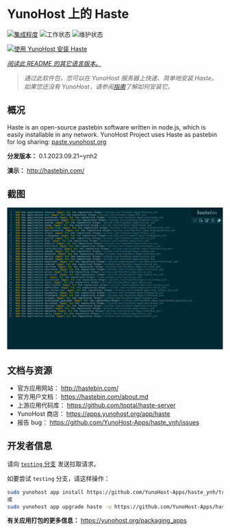 <!--
注意：此 README 由 <https://github.com/YunoHost/apps/tree/master/tools/readme_generator> 自动生成
请勿手动编辑。
-->

# YunoHost 上的 Haste

[![集成程度](https://dash.yunohost.org/integration/haste.svg)](https://dash.yunohost.org/appci/app/haste) ![工作状态](https://ci-apps.yunohost.org/ci/badges/haste.status.svg) ![维护状态](https://ci-apps.yunohost.org/ci/badges/haste.maintain.svg)

[![使用 YunoHost 安装 Haste](https://install-app.yunohost.org/install-with-yunohost.svg)](https://install-app.yunohost.org/?app=haste)

*[阅读此 README 的其它语言版本。](./ALL_README.md)*

> *通过此软件包，您可以在 YunoHost 服务器上快速、简单地安装 Haste。*  
> *如果您还没有 YunoHost，请参阅[指南](https://yunohost.org/install)了解如何安装它。*

## 概况

Haste is an open-source pastebin software written in node.js, which is easily installable in any network. YunoHost Project uses Haste as pastebin for log sharing: [paste.yunohost.org](https://paste.yunohost.org/)


**分发版本：** 0.1.2023.09.21~ynh2

**演示：** <http://hastebin.com/>

## 截图

![Haste 的截图](./doc/screenshots/screenshot.png)

## 文档与资源

- 官方应用网站： <http://hastebin.com/>
- 官方用户文档： <https://hastebin.com/about.md>
- 上游应用代码库： <https://github.com/toptal/haste-server>
- YunoHost 商店： <https://apps.yunohost.org/app/haste>
- 报告 bug： <https://github.com/YunoHost-Apps/haste_ynh/issues>

## 开发者信息

请向 [`testing` 分支](https://github.com/YunoHost-Apps/haste_ynh/tree/testing) 发送拉取请求。

如要尝试 `testing` 分支，请这样操作：

```bash
sudo yunohost app install https://github.com/YunoHost-Apps/haste_ynh/tree/testing --debug
或
sudo yunohost app upgrade haste -u https://github.com/YunoHost-Apps/haste_ynh/tree/testing --debug
```

**有关应用打包的更多信息：** <https://yunohost.org/packaging_apps>
